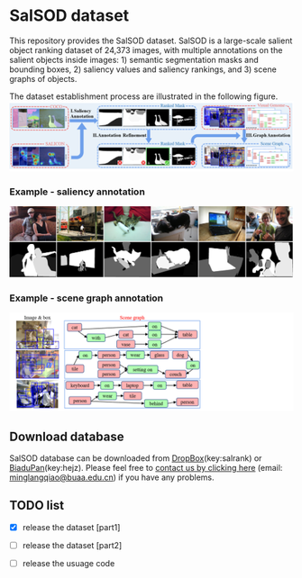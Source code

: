 
# SalSOD dataset

This repository provides the SalSOD dataset.
SalSOD is a large-scale salient object ranking dataset of 24,373 images, with multiple annotations on the salient objects
inside images: 1) semantic segmentation masks and bounding
boxes, 2) saliency values and saliency rankings, and 3) scene
graphs of objects. 

The dataset establishment process are illustrated in the following figure.
![](https://github.com/MinglangQiao/SalSOD/blob/main/fig/database_build.png)


### Example - saliency annotation

![](https://github.com/MinglangQiao/SalSOD/blob/main/fig/saliency/all_method_combined_imgs.png)

### Example - scene graph annotation

![](https://github.com/MinglangQiao/SalSOD/blob/main/fig/scene_graph/sgg.png)


## Download database
SalSOD database can be downloaded from [DropBox](https://www.dropbox.com/scl/fo/ujihh34i8supcqtcanwyd/h?rlkey=w6qizeoml2mi4skd4f6pj72ze&dl=0)(key:salrank) or [BiaduPan](https://pan.baidu.com/s/1uqMPyqj4pznHZc7t4MYhKw)(key:hejz). Please feel free to [contact us by clicking here](mailto:MinglangQiao@buaa.edu.cn) (email: minglangqiao@buaa.edu.cn) if you have any problems.


## TODO list
- [x] release the dataset [part1]
- [ ] release the dataset [part2]
- [ ] release the usuage code


